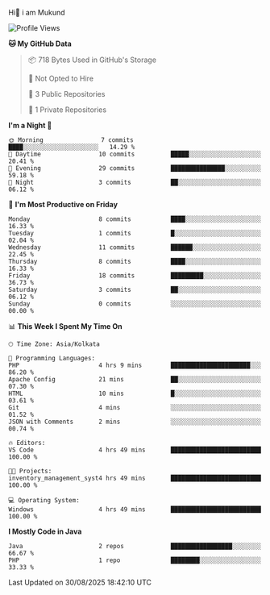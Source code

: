   Hi👋 i am Mukund
<!--
**MukundAkabari/MukundAkabari** is a ✨ _special_ ✨ repository because its `README.md` (this file) appears on your GitHub profile.

Here are some ideas to get you started:

- 🔭 I’m currently working Java
- 🌱 I’m currently learning Sping booy ,Java  ...

<!--START_SECTION:waka-->
![Profile Views](http://img.shields.io/badge/Profile%20Views-7-blue)

**🐱 My GitHub Data** 

> 📦 718 Bytes Used in GitHub's Storage 
 > 
> 🚫 Not Opted to Hire
 > 
> 📜 3 Public Repositories 
 > 
> 🔑 1 Private Repositories 
 > 
**I'm a Night 🦉** 

```text
🌞 Morning                7 commits           ████░░░░░░░░░░░░░░░░░░░░░   14.29 % 
🌆 Daytime                10 commits          █████░░░░░░░░░░░░░░░░░░░░   20.41 % 
🌃 Evening                29 commits          ███████████████░░░░░░░░░░   59.18 % 
🌙 Night                  3 commits           ██░░░░░░░░░░░░░░░░░░░░░░░   06.12 % 
```
📅 **I'm Most Productive on Friday** 

```text
Monday                   8 commits           ████░░░░░░░░░░░░░░░░░░░░░   16.33 % 
Tuesday                  1 commits           █░░░░░░░░░░░░░░░░░░░░░░░░   02.04 % 
Wednesday                11 commits          ██████░░░░░░░░░░░░░░░░░░░   22.45 % 
Thursday                 8 commits           ████░░░░░░░░░░░░░░░░░░░░░   16.33 % 
Friday                   18 commits          █████████░░░░░░░░░░░░░░░░   36.73 % 
Saturday                 3 commits           ██░░░░░░░░░░░░░░░░░░░░░░░   06.12 % 
Sunday                   0 commits           ░░░░░░░░░░░░░░░░░░░░░░░░░   00.00 % 
```


📊 **This Week I Spent My Time On** 

```text
🕑︎ Time Zone: Asia/Kolkata

💬 Programming Languages: 
PHP                      4 hrs 9 mins        ██████████████████████░░░   86.20 % 
Apache Config            21 mins             ██░░░░░░░░░░░░░░░░░░░░░░░   07.30 % 
HTML                     10 mins             █░░░░░░░░░░░░░░░░░░░░░░░░   03.61 % 
Git                      4 mins              ░░░░░░░░░░░░░░░░░░░░░░░░░   01.52 % 
JSON with Comments       2 mins              ░░░░░░░░░░░░░░░░░░░░░░░░░   00.74 % 

🔥 Editors: 
VS Code                  4 hrs 49 mins       █████████████████████████   100.00 % 

🐱‍💻 Projects: 
inventory_management_syst4 hrs 49 mins       █████████████████████████   100.00 % 

💻 Operating System: 
Windows                  4 hrs 49 mins       █████████████████████████   100.00 % 
```

**I Mostly Code in Java** 

```text
Java                     2 repos             █████████████████░░░░░░░░   66.67 % 
PHP                      1 repo              ████████░░░░░░░░░░░░░░░░░   33.33 % 
```




 Last Updated on 30/08/2025 18:42:10 UTC
<!--END_SECTION:waka-->
